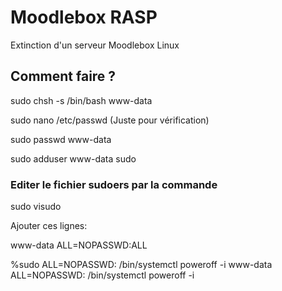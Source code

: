# Moodlebox RASP
Extinction d'un serveur Moodlebox Linux


## Comment faire ?

sudo chsh -s /bin/bash www-data

sudo nano /etc/passwd (Juste pour vérification)

sudo passwd www-data

sudo adduser www-data sudo


### Editer le fichier sudoers par la commande

sudo visudo

Ajouter ces lignes:

www-data   ALL=NOPASSWD:ALL

%sudo   ALL=NOPASSWD: /bin/systemctl poweroff -i
www-data ALL=NOPASSWD: /bin/systemctl poweroff -i
